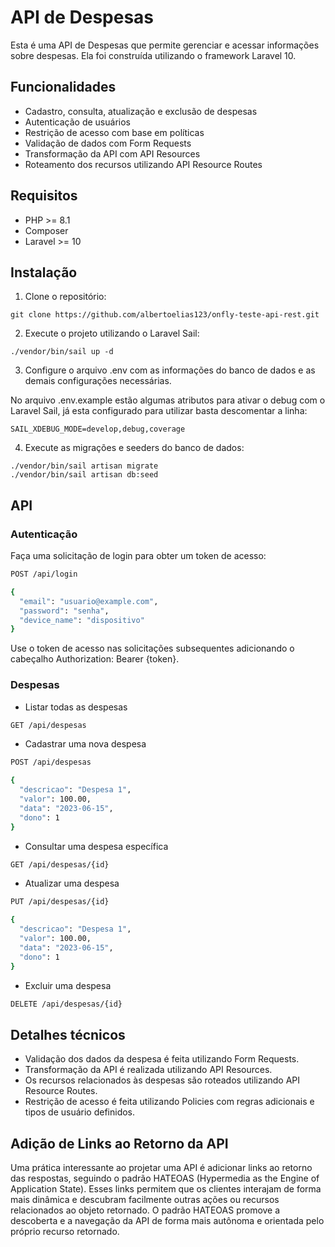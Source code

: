 # API de Despesas

Esta é uma API de Despesas que permite gerenciar e acessar informações sobre despesas. Ela foi construída utilizando o framework Laravel 10.

## Funcionalidades

- Cadastro, consulta, atualização e exclusão de despesas
- Autenticação de usuários
- Restrição de acesso com base em políticas
- Validação de dados com Form Requests
- Transformação da API com API Resources
- Roteamento dos recursos utilizando API Resource Routes

## Requisitos

- PHP >= 8.1
- Composer
- Laravel >= 10

## Instalação

1. Clone o repositório:

```shell
git clone https://github.com/albertoelias123/onfly-teste-api-rest.git
```

2. Execute o projeto utilizando o Laravel Sail:

```shell
./vendor/bin/sail up -d
```

3. Configure o arquivo .env com as informações do banco de dados e as demais configurações necessárias.

No arquivo .env.example estão algumas atributos para ativar o debug com o Laravel Sail, já esta configurado para utilizar basta descomentar a linha:
```env
SAIL_XDEBUG_MODE=develop,debug,coverage
```

4. Execute as migrações e seeders do banco de dados:

```shell
./vendor/bin/sail artisan migrate
./vendor/bin/sail artisan db:seed
```

## API

### Autenticação
Faça uma solicitação de login para obter um token de acesso:


```bash
POST /api/login

{
  "email": "usuario@example.com",
  "password": "senha",
  "device_name": "dispositivo"
}
```

Use o token de acesso nas solicitações subsequentes adicionando o cabeçalho Authorization: Bearer {token}.


### Despesas

- Listar todas as despesas

```bash
GET /api/despesas
```

- Cadastrar uma nova despesa
```bash
POST /api/despesas

{
  "descricao": "Despesa 1",
  "valor": 100.00,
  "data": "2023-06-15",
  "dono": 1
}
```

- Consultar uma despesa específica
```bash
GET /api/despesas/{id}
```

- Atualizar uma despesa
```bash
PUT /api/despesas/{id}

{
  "descricao": "Despesa 1",
  "valor": 100.00,
  "data": "2023-06-15",
  "dono": 1
}
```

- Excluir uma despesa
```bash
DELETE /api/despesas/{id}
```

## Detalhes técnicos

- Validação dos dados da despesa é feita utilizando Form Requests.
- Transformação da API é realizada utilizando API Resources.
- Os recursos relacionados às despesas são roteados utilizando API Resource Routes.
- Restrição de acesso é feita utilizando Policies com regras adicionais e tipos de usuário definidos.

## Adição de Links ao Retorno da API

Uma prática interessante ao projetar uma API é adicionar links ao retorno das respostas, seguindo o padrão HATEOAS (Hypermedia as the Engine of Application State). Esses links permitem que os clientes interajam de forma mais dinâmica e descubram facilmente outras ações ou recursos relacionados ao objeto retornado. O padrão HATEOAS promove a descoberta e a navegação da API de forma mais autônoma e orientada pelo próprio recurso retornado.
